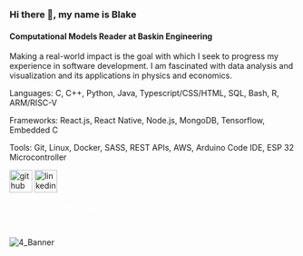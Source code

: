 ### Hi there 👋, my name is Blake
#### Computational Models Reader at Baskin Engineering
Making a real-world impact is the goal with which I seek to progress my experience in software development. I am fascinated with data analysis and visualization and its applications in physics and economics.

Languages: C, C++, Python, Java, Typescript/CSS/HTML, SQL, Bash, R, ARM/RISC-V

Frameworks: React.js, React Native, Node.js, MongoDB, Tensorflow, Embedded C

Tools: Git, Linux, Docker, SASS, REST APIs, AWS, Arduino Code IDE, ESP 32 Microcontroller


[<img src='https://cdn.jsdelivr.net/npm/simple-icons@3.0.1/icons/github.svg' alt='github' height='40'>](https://github.com/Blake-Dowling)  [<img src='https://cdn.jsdelivr.net/npm/simple-icons@3.0.1/icons/linkedin.svg' alt='linkedin' height='40'>](https://www.linkedin.com/in/Blake-Dowling/)  

<a href="https://blake-dowling.github.io/#resume" style="text-decoration: underline; color: white;">Take a look at my resume!</a>

<a href="https://blake-dowling.github.io/#" style="text-decoration: underline; color: white;">My site!</a>

![4_Banner](https://user-images.githubusercontent.com/121590227/236742690-a9b59504-7f77-4449-bde3-6626a7cb3d59.png)
